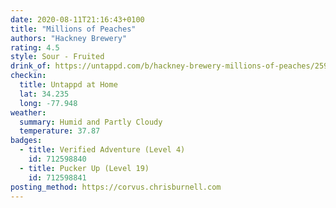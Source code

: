 ```yaml
---
date: 2020-08-11T21:16:43+0100
title: "Millions of Peaches"
authors: "Hackney Brewery"
rating: 4.5
style: Sour - Fruited
drink_of: https://untappd.com/b/hackney-brewery-millions-of-peaches/2596244
checkin:
  title: Untappd at Home
  lat: 34.235
  long: -77.948
weather:
  summary: Humid and Partly Cloudy
  temperature: 37.87
badges:
  - title: Verified Adventure (Level 4)
    id: 712598840
  - title: Pucker Up (Level 19)
    id: 712598841
posting_method: https://corvus.chrisburnell.com
---
```

